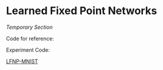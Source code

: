 # Learned Fixed Point Networks


_Temporary Section_

Code for reference:


Experiment Code:

[LFNP-MNIST](https://colab.research.google.com/drive/1FxOEibCOyDVd3Skhx6LUpvyGACEe4GzO?usp=sharing)
